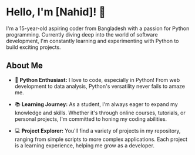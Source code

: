 # Hello, I'm [Nahid]! 👋

I'm a 15-year-old aspiring coder from Bangladesh with a passion for Python programming. Currently diving deep into the world of software development, I'm constantly learning and experimenting with Python to build exciting projects.

## About Me

- 🐍 **Python Enthusiast:** I love to code, especially in Python! From web development to data analysis, Python's versatility never fails to amaze me.
  
- 📚 **Learning Journey:** As a student, I'm always eager to expand my knowledge and skills. Whether it's through online courses, tutorials, or personal projects, I'm committed to honing my coding abilities.

- 💻 **Project Explorer:** You'll find a variety of projects in my repository, ranging from simple scripts to more complex applications. Each project is a learning experience, helping me grow as a developer.

